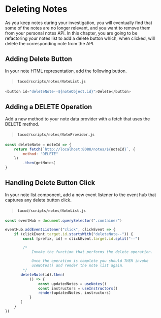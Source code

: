 # Deleting Notes

As you keep notes during your investigation, you will eventually find that some of the notes are no longer relevant, and you want to remove them from your personal notes API. In this chapter, you are going to be refactoring your notes list to add a delete button which, when clicked, will delete the corresponding note from the API.

## Adding Delete Button

In your note HTML representation, add the following button.

> #### `tacod/scripts/notes/NoteList.js`

```js
<button id="deleteNote--${noteObject.id}">Delete</button>
```


## Adding a DELETE Operation

Add a new method to your note data provider with a fetch that uses the DELETE method.

> #### `tacod/scripts/notes/NoteProvider.js`

```js
const deleteNote = noteId => {
    return fetch(`http://localhost:8088/notes/${noteId}`, {
        method: "DELETE"
    })
        .then(getNotes)
}
```

## Handling Delete Button Click

In your note list component, add a new event listener to the event hub that captures any delete button click.

> #### `tacod/scripts/notes/NoteList.js`

```js
const eventHub = document.querySelector(".container")

eventHub.addEventListener("click", clickEvent => {
    if (clickEvent.target.id.startsWith("deleteNote--")) {
        const [prefix, id] = clickEvent.target.id.split("--")

        /*
            Invoke the function that performs the delete operation.

            Once the operation is complete you should THEN invoke
            useNotes() and render the note list again.
        */
       deleteNote(id).then(
           () => {
               const updatedNotes = useNotes()
               const instructors = useInstructors()
               render(updatedNotes, instructors)
           }
       )
    }
})
```